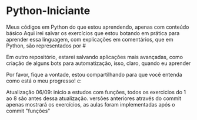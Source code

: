 # Python-Iniciante
Meus códigos em Python do que estou aprendendo, apenas com conteúdo básico
Aqui irei salvar os exercícios que estou botando em prática para 
aprender essa linguagem, com explicações em comentários, que em 
Python, são representados por #

Em outro repositório, estarei salvando aplicações mais avançadas, 
como criação de alguns bots para automatização, isso, claro, quando 
eu aprender

Por favor, fique a vontade, estou compartilhando para que você entenda
como está o meu progresso! c:

Atualização 06/09: inicio a estudos com funções, todos os exercicios do 1 ao 8
são antes dessa atualização. 
versões anteriores através do commit apenas mostrará os exercícios, as aulas
foram implementadas após o commit "funções"
